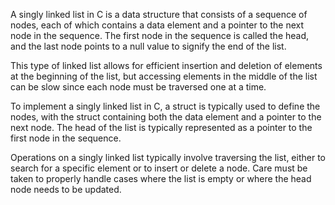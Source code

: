 A singly linked list in C is a data structure that consists of a sequence of nodes, each of which contains a data element and a pointer to the next node in the sequence. The first node in the sequence is called the head, and the last node points to a null value to signify the end of the list.

This type of linked list allows for efficient insertion and deletion of elements at the beginning of the list, but accessing elements in the middle of the list can be slow since each node must be traversed one at a time.

To implement a singly linked list in C, a struct is typically used to define the nodes, with the struct containing both the data element and a pointer to the next node. The head of the list is typically represented as a pointer to the first node in the sequence.

Operations on a singly linked list typically involve traversing the list, either to search for a specific element or to insert or delete a node. Care must be taken to properly handle cases where the list is empty or where the head node needs to be updated.
